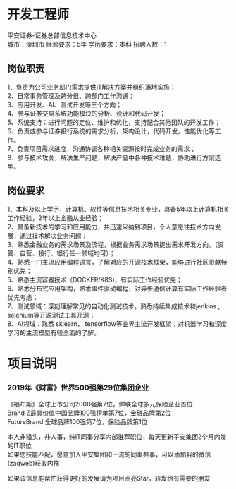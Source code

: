 # 开发工程师
平安证券-证券总部信息技术中心  
城市：深圳市 经验要求：5年 学历要求：本科  招聘人数：1

## 岗位职责
1、负责为公司业务部门需求提供IT解决方案并组织落地实施；   
2、日常事务管理及跨分组、跨部门工作沟通；   
3、应用开发、AI、测试开发等三个方向；   
4、参与证券交易系统功能模块的分析、设计和代码开发；   
5、系统支持：进行问题的定位、维护和优化，支持配合其他团队的开发工作；   
6、负责或参与证券投行系统的需求分析，架构设计，代码开发，性能优化等工作。   
7、负责项目需求进度，沟通协调各种相关资源按时完成业务的需求；   
8、参与技术攻关，解决生产问题，解决产品中各种技术难题，协助进行方案选型。

## 岗位要求
1、本科及以上学历，计算机、软件等信息技术相关专业，具备5年以上计算机相关工作经验，2年以上金融从业经验；   
2、具备新技术的学习和应用能力，并迅速采纳到项目，个人意愿往技术方向发展，通过技术解决业务问题；   
3、熟悉金融业务的需求场景及流程，根据业务需求场景提出需求开发方向。（资管、自营、投行、银行任一领域均可）；   
4、熟悉一门主流应用编程语言，了解对应的开源技术框架，能够进行社区贡献特别优先；   
5、熟悉主流容器技术（DOCKER/K8S)，有实际工作经验优先；   
6、熟悉分布式应用架构，熟悉事件驱动编程，对异步通信计算有实际工作经验者优先考虑；   
7、测试领域：深刻理解常见的自动化测试技术，熟悉持续集成技术和jenkins , selenium等开源测试工具开源；   
8、AI领域：熟悉 sklearn， tensorflow等业界主流开发框架；对机器学习和深度学习的主流模型有较全面的了解。

# 项目说明

### 2019年《财富》世界500强第29位集团企业
《福布斯》全球上市公司2000强第7位，蝉联全球多元保险企业首位  
Brand Z最具价值中国品牌100强榜单第7位，金融品牌第2位  
FutureBrand 全球品牌100强第7位，保险品牌第1位

本人非猎头，非人事，纯IT同事分享内部推荐职位，每天更新平安集团2个月内发的IT职位  
如果您技能匹配，愿意加入平安集团和一流的同事共事，可以添加我的微信(zaqweb)获取内推 

如果该信息能帮忙获得更好的发展请为项目点亮Star，转发给有需要的朋友




